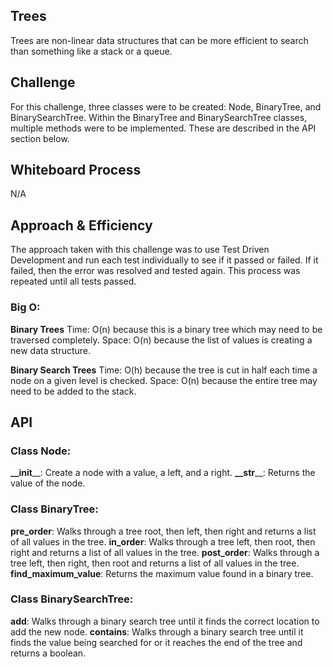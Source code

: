 ## Trees
Trees are non-linear data structures that can be more efficient to search
than something like a stack or a queue.

## Challenge
For this challenge, three classes were to be created: Node, BinaryTree, and
BinarySearchTree.  Within the BinaryTree and BinarySearchTree classes,
multiple methods were to be implemented.  These are described in the API
section below.

## Whiteboard Process
N/A

## Approach & Efficiency
The approach taken with this challenge was to use Test Driven Development and
run each test individually to see if it passed or failed.  If it failed,
then the error was resolved and tested again.  This process was repeated
until all tests passed.

### Big O:
__Binary Trees__
Time: O(n) because this is a binary tree which may need to be traversed
completely.
Space: O(n) because the list of values is creating a new data structure.

__Binary Search Trees__
Time: O(h) because the tree is cut in half each time a node on a given level
is checked.
Space: O(n) because the entire tree may need to be added to the stack.

## API
### Class Node:
__\_\_init____: Create a node with a value, a left, and a right.
__\_\_str____: Returns the value of the node.

### Class BinaryTree:
__pre_order__: Walks through a tree root, then left, then right and returns
a list of all values in the tree.
__in_order__: Walks through a tree left, then root, then right and returns
a list of all values in the tree.
__post_order__: Walks through a tree left, then right, then root and returns
a list of all values in the tree.
__find_maximum_value__: Returns the maximum value found in a binary tree.

### Class BinarySearchTree:
__add__: Walks through a binary search tree until it finds the correct
location to add the new node.
__contains__: Walks through a binary search tree until it finds the value
being searched for or it reaches the end of the tree and returns a boolean.
